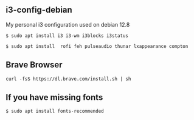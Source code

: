 ## i3-config-debian

My personal i3 configuration used on debian 12.8

`$ sudo apt install i3 i3-wm i3blocks i3status`

`$ sudo apt install  rofi feh pulseaudio thunar lxappearance compton`

## Brave Browser
`curl -fsS https://dl.brave.com/install.sh | sh`

## If you have missing fonts 
`$ sudo apt install fonts-recommended`

